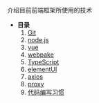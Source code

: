 介绍目前前端框架所使用的技术
* **目录**
    1. [Git](text/Git.md)
    2. [node.js](text/node-js.md)
    3. [vue](text/vue.md)
    4. [webpake](text/webpake.md)
    5. [TypeScript](text/TypeScript.md)
    6. [elementUI](text/elementUI.md)
    7. [axios](text/axios.md)
    8. [proxy](text/proxy.md)
    9. [代码编写习惯](text/Writecode.md)
